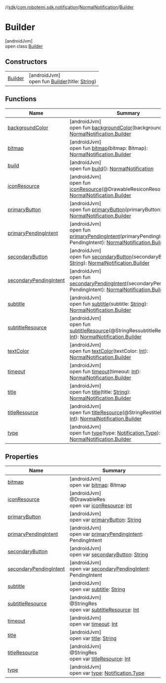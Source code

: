 //[sdk](../../../../index.md)/[com.robotemi.sdk.notification](../../index.md)/[NormalNotification](../index.md)/[Builder](index.md)

# Builder

[androidJvm]\
open class [Builder](index.md)

## Constructors

| | |
|---|---|
| [Builder](-builder.md) | [androidJvm]<br>open fun [Builder](-builder.md)(title: [String](https://docs.oracle.com/javase/8/docs/api/java/lang/String.html)) |

## Functions

| Name | Summary |
|---|---|
| [backgroundColor](background-color.md) | [androidJvm]<br>open fun [backgroundColor](background-color.md)(backgroundColor: [Int](https://kotlinlang.org/api/latest/jvm/stdlib/kotlin/-int/index.html)): [NormalNotification.Builder](index.md) |
| [bitmap](bitmap.md) | [androidJvm]<br>open fun [bitmap](bitmap.md)(bitmap: Bitmap): [NormalNotification.Builder](index.md) |
| [build](build.md) | [androidJvm]<br>open fun [build](build.md)(): [NormalNotification](../index.md) |
| [iconResource](icon-resource.md) | [androidJvm]<br>open fun [iconResource](icon-resource.md)(@DrawableResiconResource: [Int](https://kotlinlang.org/api/latest/jvm/stdlib/kotlin/-int/index.html)): [NormalNotification.Builder](index.md) |
| [primaryButton](primary-button.md) | [androidJvm]<br>open fun [primaryButton](primary-button.md)(primaryButton: [String](https://docs.oracle.com/javase/8/docs/api/java/lang/String.html)): [NormalNotification.Builder](index.md) |
| [primaryPendingIntent](primary-pending-intent.md) | [androidJvm]<br>open fun [primaryPendingIntent](primary-pending-intent.md)(primaryPendingIntent: PendingIntent): [NormalNotification.Builder](index.md) |
| [secondaryButton](secondary-button.md) | [androidJvm]<br>open fun [secondaryButton](secondary-button.md)(secondaryButton: [String](https://docs.oracle.com/javase/8/docs/api/java/lang/String.html)): [NormalNotification.Builder](index.md) |
| [secondaryPendingIntent](secondary-pending-intent.md) | [androidJvm]<br>open fun [secondaryPendingIntent](secondary-pending-intent.md)(secondaryPendingIntent: PendingIntent): [NormalNotification.Builder](index.md) |
| [subtitle](subtitle.md) | [androidJvm]<br>open fun [subtitle](subtitle.md)(subtitle: [String](https://docs.oracle.com/javase/8/docs/api/java/lang/String.html)): [NormalNotification.Builder](index.md) |
| [subtitleResource](subtitle-resource.md) | [androidJvm]<br>open fun [subtitleResource](subtitle-resource.md)(@StringRessubtitleResource: [Int](https://kotlinlang.org/api/latest/jvm/stdlib/kotlin/-int/index.html)): [NormalNotification.Builder](index.md) |
| [textColor](text-color.md) | [androidJvm]<br>open fun [textColor](text-color.md)(textColor: [Int](https://kotlinlang.org/api/latest/jvm/stdlib/kotlin/-int/index.html)): [NormalNotification.Builder](index.md) |
| [timeout](timeout.md) | [androidJvm]<br>open fun [timeout](timeout.md)(timeout: [Int](https://kotlinlang.org/api/latest/jvm/stdlib/kotlin/-int/index.html)): [NormalNotification.Builder](index.md) |
| [title](title.md) | [androidJvm]<br>open fun [title](title.md)(title: [String](https://docs.oracle.com/javase/8/docs/api/java/lang/String.html)): [NormalNotification.Builder](index.md) |
| [titleResource](title-resource.md) | [androidJvm]<br>open fun [titleResource](title-resource.md)(@StringRestitleResource: [Int](https://kotlinlang.org/api/latest/jvm/stdlib/kotlin/-int/index.html)): [NormalNotification.Builder](index.md) |
| [type](type.md) | [androidJvm]<br>open fun [type](type.md)(type: [Notification.Type](../../-notification/-type/index.md)): [NormalNotification.Builder](index.md) |

## Properties

| Name | Summary |
|---|---|
| [bitmap](bitmap.md) | [androidJvm]<br>open var [bitmap](bitmap.md): Bitmap |
| [iconResource](icon-resource.md) | [androidJvm]<br>@DrawableRes<br>open var [iconResource](icon-resource.md): [Int](https://kotlinlang.org/api/latest/jvm/stdlib/kotlin/-int/index.html) |
| [primaryButton](primary-button.md) | [androidJvm]<br>open var [primaryButton](primary-button.md): [String](https://docs.oracle.com/javase/8/docs/api/java/lang/String.html) |
| [primaryPendingIntent](primary-pending-intent.md) | [androidJvm]<br>open var [primaryPendingIntent](primary-pending-intent.md): PendingIntent |
| [secondaryButton](secondary-button.md) | [androidJvm]<br>open var [secondaryButton](secondary-button.md): [String](https://docs.oracle.com/javase/8/docs/api/java/lang/String.html) |
| [secondaryPendingIntent](secondary-pending-intent.md) | [androidJvm]<br>open var [secondaryPendingIntent](secondary-pending-intent.md): PendingIntent |
| [subtitle](subtitle.md) | [androidJvm]<br>open var [subtitle](subtitle.md): [String](https://docs.oracle.com/javase/8/docs/api/java/lang/String.html) |
| [subtitleResource](subtitle-resource.md) | [androidJvm]<br>@StringRes<br>open var [subtitleResource](subtitle-resource.md): [Int](https://kotlinlang.org/api/latest/jvm/stdlib/kotlin/-int/index.html) |
| [timeout](timeout.md) | [androidJvm]<br>open var [timeout](timeout.md): [Int](https://kotlinlang.org/api/latest/jvm/stdlib/kotlin/-int/index.html) |
| [title](title.md) | [androidJvm]<br>open var [title](title.md): [String](https://docs.oracle.com/javase/8/docs/api/java/lang/String.html) |
| [titleResource](title-resource.md) | [androidJvm]<br>@StringRes<br>open var [titleResource](title-resource.md): [Int](https://kotlinlang.org/api/latest/jvm/stdlib/kotlin/-int/index.html) |
| [type](type.md) | [androidJvm]<br>open var [type](type.md): [Notification.Type](../../-notification/-type/index.md) |
